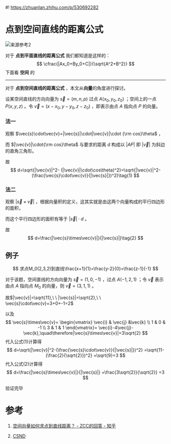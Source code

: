 #! https://zhuanlan.zhihu.com/p/530692282

# 点到空间直线的距离公式

![来源参考2](https://img-blog.csdnimg.cn/img_convert/f853c663befd1e14150ddf20b95a97cd.gif)

<!--more-->



对于 **点到平面直线的距离公式** 我们都知道是这样的：
$$
\cfrac{|Ax_0+By_0+C|}{\sqrt{A^2+B^2}}
$$
下面看 **空间** 的

---

对于 **点到空间直线的距离公式** ，本文从**向量**的角度进行探讨。

设某空间直线的方向向量为 $\vec{s}=(m,n,p)$ 过点 $A(x_0,y_0,z_0)$ ；空间上的一点 $P(x,y,z)$ 。令 $\vec{v}=(x-x_0,y-y_0,z-z_0)$ ，即表示由点 $A$ 指向点 $P$ 的向量。

### 法一

观察 $\vec{s}\cdot\vec{v}=|\vec{s}|\cdot|\vec{v}|\cdot {\rm cos}\theta$  ，

而 $|\vec{v}|\cdot{\rm cos}\theta$ 与要求的距离 $d$ 构成以 $|AP|$ 即 $|\vec{v}|$ 为斜边的直角三角形。

故
$$
d=\sqrt{|\vec{v}|^2- (|\vec{v}|\cdot\cos\theta)^2}=\sqrt{|\vec{v}|^2-(\frac{\vec{s}\cdot\vec{v}}{|\vec{s}|})^2}\tag{1}
$$

###  法二

观察 $|\vec{s}\times\vec{v}|$ ，根据向量积的定义，这其实就是由这两个向量构成的平行四边形的面积，

而这个平行四边形的面积有等于 $|\vec{s}|\cdot d$ 。

故
$$
d=\frac{|\vec{s}\times\vec{v}|}{|\vec{s}|}\tag{2}
$$

## 例子

$$
求点M_0(2,3,2)到直线\frac{x+1}{1}=\frac{y-2}{0}=\frac{z-1}{-1}
$$

对于该题，空间直线的方向向量为 $\vec{s}=(1,0,-1)$ ，过点 $A(-1,2,1)$ ；令 $\vec{v}$ 表示由点 $A$ 指向点 $M_0$ 的向量，则 $\vec{v}=(3,1,1)$ 。

故$|\vec{v}|=\sqrt{11},\ \ |\vec{s}|=\sqrt{2},\ \ \vec{s}\cdot\vec{v}=3+0+-1=2$

以及
$$
\vec{s}\times\vec{v}=
\begin{vmatrix}
\vec{i} & \vec{j} &\vec{k} \\ 
1 & 0 & -1 \\
3 & 1 & 1
\end{vmatrix}=
\vec{i}-4\vec{j}-\vec{k},\quad\therefore|\vec{s}\times\vec{v}|=3\sqrt{2}
$$
代入公式(1)计算得
$$
d=\sqrt{|\vec{v}|^2-(\frac{\vec{s}\cdot\vec{v}}{|\vec{s}|})^2}
=\sqrt{11-(\frac{2}{\sqrt{2}})^2}
=\sqrt{9}=3
$$
代入公式(2)计算得
$$
d=\frac{|\vec{s}\times\vec{v}|}{|\vec{s}|}
=\frac{3\sqrt{2}}{\sqrt{2}}
=3
$$

验证完毕

# 参考

1. [空间向量如何求点到直线距离？ - ZCC的回答 - 知乎](https://www.zhihu.com/question/322449140/answer/668978444)

2. [CSND](https://blog.csdn.net/qq_32867925/article/details/114282835)
